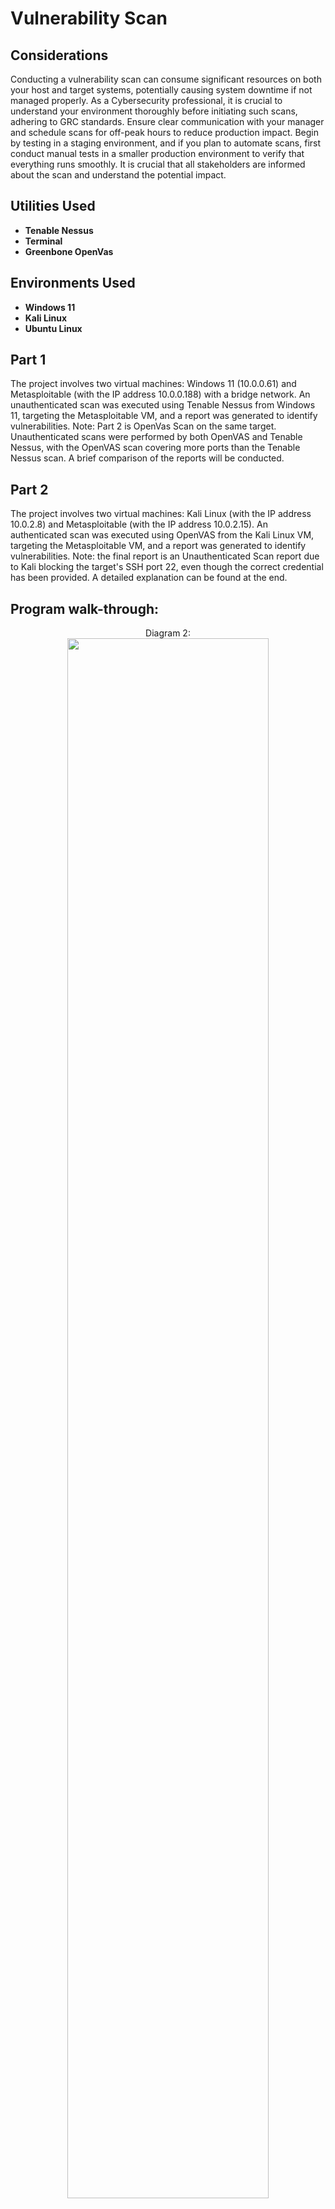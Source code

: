 <h1>Vulnerability Scan</h1>

<h2>Considerations</h2>

Conducting a vulnerability scan can consume significant resources on both your host and target systems, potentially causing system downtime if not managed properly. As a Cybersecurity professional, it is crucial to understand your environment thoroughly before initiating such scans, adhering to GRC standards. Ensure clear communication with your manager and schedule scans for off-peak hours to reduce production impact. Begin by testing in a staging environment, and if you plan to automate scans, first conduct manual tests in a smaller production environment to verify that everything runs smoothly. It is crucial that all stakeholders are informed about the scan and understand the potential impact.



<h2>Utilities Used</h2>

- <b>Tenable Nessus</b>
- <b>Terminal</b> 
- <b>Greenbone OpenVas</b>

<h2>Environments Used </h2>

- <b>Windows 11</b> 
- <b>Kali Linux</b> 
- <b>Ubuntu Linux</b>

<h2>Part 1</h2>
The project involves two virtual machines: Windows 11 (10.0.0.61) and Metasploitable (with the IP address 10.0.0.188) with a bridge network. An unauthenticated scan was executed using Tenable Nessus from Windows 11, targeting the Metasploitable VM, and a report was generated to identify vulnerabilities. Note: Part 2 is OpenVas Scan on the same target. Unauthenticated scans were performed by both OpenVAS and Tenable Nessus, with the OpenVAS scan covering more ports than the Tenable Nessus scan. A brief comparison of the reports will be conducted.

<h2>Part 2</h2>
The project involves two virtual machines: Kali Linux (with the IP address 10.0.2.8) and Metasploitable (with the IP address 10.0.2.15). An authenticated scan was executed using OpenVAS from the Kali Linux VM, targeting the Metasploitable VM, and a report was generated to identify vulnerabilities. Note: the final report is an Unauthenticated Scan report due to Kali blocking the target's SSH port 22, even though the correct credential has been provided. A detailed explanation can be found at the end.
<br />

<h2>Program walk-through:</h2>



<p align="center">
Diagram 2: <br/>
<img src="https://imgur.com/HBmnFE4.png" height="80%" width="80%" alt=""/>



<br/>Run OpenVas on Kali Linux use the command:sudo gvm-start, go to the Administration tab, and check the Feed Status, make sure the feed has been updated, you can use the following command to update feed status in the terminal:

<br/>Update NVT: sudo greenbone-nvt-sync
<br/>Update SCAP: sudo greenbone-scapdata-sync
<br/>Update CERT: sudo greenbone-certdata-sync<br/>
<img src="https://imgur.com/2DNteDn.png" height="80%" width="80%" alt="Add Credential"/>

<br />
First we create new credential. To add a credential for an authenticated scan in GVM, go to the Configuration tab, select Credentials, click on the Add New Credential icon at the top left of the screen, name the credential 'MetasploitableVM'(you can choose other names), and enter the username and password as 'msfadmin'.  <br/>
<img src="https://imgur.com/p9w7qCN.png" height="80%" width="80%" alt="Add Credential"/>
<br />

<br />
Then we create new Host and target. To add a host in GVM, go to the Assets tab, select Hosts, click on the Add New Host icon at the top left of the screen, name the host Metasploitable, and type in its IP address.   <br/>
<img src="https://imgur.com/EI849fV.png" height="80%" width="80%" alt="Add New Host"/>
<br />
For new target, go to the Configuration tab, select Targets, click on the Add New Target icon at the top left of the screen, name the target, I name it as a 'Cred' since it is an authenticated scan. Manually type in the IP address. In Credentials for authenticated checks, select SSH since Metasploiable is based on ubuntu Linux, and select the Credential you just created. For Port Lists, I choose the Nmap option instead of IANA because it scans more ports, making it better suited for an intense scan.
<br />
<img src="https://imgur.com/ayTm11U.png" height="80%" width="80%" alt="Add New Target"/>
<br />


You can initiate your scan by going to the Scans tab and selecting New Task. Name your scan and choose the target you created (MetasploitableVM Cred in my case). The minimum QoD is set to 70% by default to reduce false positives, but you can adjust this value if needed. Increasing the QoD setting generally improves the accuracy of the scan and reduces the likelihood of false positives, it may also reduce the number of vulnerabilities detected. For Scan Config, choose Full and Fast, it combines a comprehensive scan with optimizations for speed. Other Scan Config options you can find more detail here: https://docs.greenbone.net/GSM-Manual/gos-21.04/en/scanning.html#scanconfigs
<br/>
<img src="https://imgur.com/V4m6fWx.png" height="80%" width="80%" alt="Start Scan"/>

<br />
After saving the scan task, click the triangle start button below to initiate the scan (It may take a longer time depending on your Kali resources). Once the scan is complete, you can download the scan report from the Scans tab by selecting Reports, clicking on the report name, and then clicking the Download Filtered Report icon. Please find the uploaded report in this repository, The results include the CVSS score, mitigation solutions, affected software/OS, CVE references, and other valuable details.
<br />
<img src="https://imgur.com/GOGSJpj.png" height="80%" width="80%" alt=""/>
<br />
Note on the report it says "10.0.2.15 - METASPLOITABLE SSH Failure Protocol SSH, Port 22, User msfadmin : Login failure". This means that Kali Linux is blocking the SSH port 22 on Metasploitable due to outdated encryption methods. If you try to connect the Metasploitable using "ssh msfadmin@10.0.2.15" command, the error message "Unable to negotiate with 10.0.2.15 port 22: no matching host key type found. Their offer: ssh-rsa,ssh-dss" indicates a mismatch in keys and outdated encryption, specifically ssh-rsa and ssh-dss, which are considered insecure. This results in an Unauthenticated Scan Report, even though a correct credential was provided. Despite this, the scan still identified 69 vulnerabilities, with 24 of them rated high in CVSS scores.
<br />




